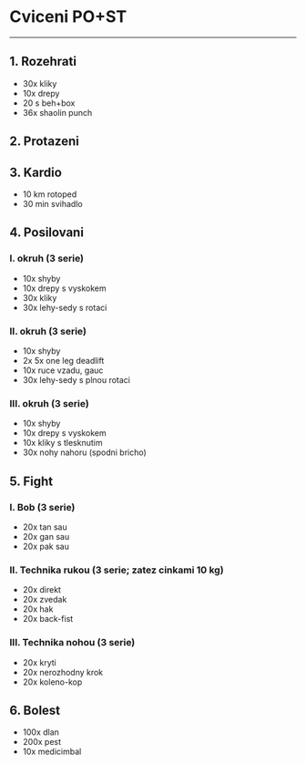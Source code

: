 # Cviceni PO+ST
---
## 1. Rozehrati
* 30x kliky
* 10x drepy
* 20 s beh+box
* 36x shaolin punch
## 2. Protazeni
## 3. Kardio
* 10 km rotoped
* 30 min svihadlo
## 4. Posilovani
### I. okruh (3 serie)
* 10x shyby
* 10x drepy s vyskokem
* 30x kliky
* 30x lehy-sedy s rotaci

### II. okruh (3 serie)
* 10x shyby
* 2x 5x one leg deadlift
* 10x ruce vzadu, gauc
* 30x lehy-sedy s plnou rotaci

### III. okruh (3 serie)
* 10x shyby
* 10x drepy s vyskokem
* 10x kliky s tlesknutim
* 30x nohy nahoru (spodni bricho)
## 5. Fight
### I. Bob (3 serie)
* 20x tan sau
* 20x gan sau
* 20x pak sau
### II. Technika rukou (3 serie; zatez cinkami 10 kg)
* 20x direkt
* 20x zvedak
* 20x hak
* 20x back-fist
### III. Technika nohou (3 serie)
* 20x kryti
* 20x nerozhodny krok
* 20x koleno-kop
## 6. Bolest
* 100x dlan
* 200x pest
* 10x medicimbal


